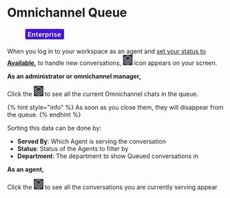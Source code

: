 # Omnichannel Queue

<figure><img src="../../.gitbook/assets/2021-06-10_22-31-38 (3) (3) (3) (3) (3) (3) (3) (3) (3) (2) (3) (1) (1) (1) (1) (2) (1) (1) (1) (1) (1) (1).jpg" alt=""><figcaption></figcaption></figure>

When you log in to your workspace as an agent and [set your status to **Available**](./#omnichannel-agent-availability)**,** to handle new conversations, <img src="../../.gitbook/assets/image (871).png" alt="" data-size="line"> icon appears on your screen.

**As an administrator or omnichannel manager,**

Click the ![](<../../.gitbook/assets/image (871).png>) to see all the current Omnichannel chats in the queue.

{% hint style="info" %}
As soon as you close them, they will disappear from the queue.
{% endhint %}

Sorting this data can be done by:

* **Served By**: Which Agent is serving the conversation
* **Status**: Status of the Agents to filter by
* **Department**: The department to show Queued conversations in

**As an agent,**

Click the ![](<../../.gitbook/assets/image (871).png>) to see all the conversations you are currently serving appear

